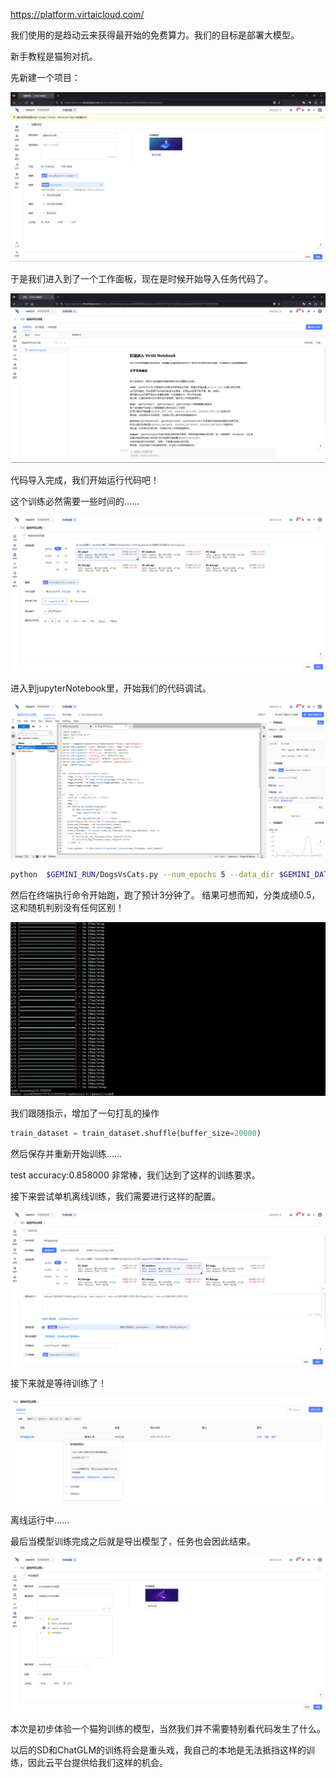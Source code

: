 https://platform.virtaicloud.com/

我们使用的是趋动云来获得最开始的免费算力。我们的目标是部署大模型。

新手教程是猫狗对抗。

先新建一个项目：

![新建项目](/img/virtaicloud01.png)

于是我们进入到了一个工作面板，现在是时候开始导入任务代码了。

![工作面板](/img/virtaicloud02.png)

代码导入完成，我们开始运行代码吧！

这个训练必然需要一些时间的……

![开始训练](/img/virtaicloud03.png)

进入到jupyterNotebook里，开始我们的代码调试。

![代码调试](/img/virtaicloud04.png)

``` bash
python  $GEMINI_RUN/DogsVsCats.py --num_epochs 5 --data_dir $GEMINI_DATA_IN1/DogsVsCats/ --train_dir $GEMINI_DATA_OUT
```

然后在终端执行命令开始跑，跑了预计3分钟了。
结果可想而知，分类成绩0.5，这和随机判别没有任何区别！

![随机判别](/img/virtaicloud05.png)

我们跟随指示，增加了一句打乱的操作

```py
train_dataset = train_dataset.shuffle(buffer_size=20000)
```

然后保存并重新开始训练……

test accuracy:0.858000
非常棒，我们达到了这样的训练要求。

接下来尝试单机离线训练，我们需要进行这样的配置。

![随机判别](/img/virtaicloud06.png)

接下来就是等待训练了！

![离线运行](/img/virtaicloud07.png)

离线运行中……


最后当模型训练完成之后就是导出模型了，任务也会因此结束。

![好模型](/img/virtaicloud08.png)

本次是初步体验一个猫狗训练的模型，当然我们并不需要特别看代码发生了什么。

以后的SD和ChatGLM的训练将会是重头戏，我自己的本地是无法抵挡这样的训练，因此云平台提供给我们这样的机会。